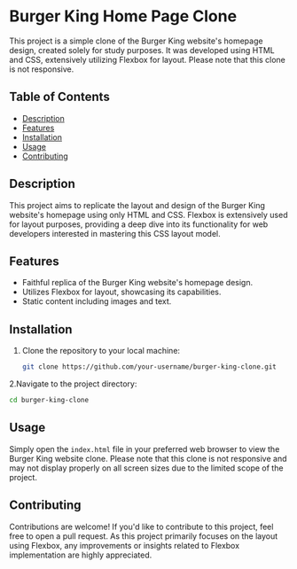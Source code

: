 # **Burger King Home Page Clone**

This project is a simple clone of the Burger King website's homepage design, created solely for study purposes. It was developed using HTML and CSS, extensively utilizing Flexbox for layout. Please note that this clone is not responsive.

## Table of Contents

- [Description](#description)
- [Features](#features)
- [Installation](#installation)
- [Usage](#usage)
- [Contributing](#contributing)

## Description

This project aims to replicate the layout and design of the Burger King website's homepage using only HTML and CSS. Flexbox is extensively used for layout purposes, providing a deep dive into its functionality for web developers interested in mastering this CSS layout model.

## Features

- Faithful replica of the Burger King website's homepage design.
- Utilizes Flexbox for layout, showcasing its capabilities.
- Static content including images and text.

## Installation

1. Clone the repository to your local machine:

   ```bash
   git clone https://github.com/your-username/burger-king-clone.git
2.Navigate to the project directory:
   ```bash
   cd burger-king-clone
   ```
## Usage

Simply open the `index.html` file in your preferred web browser to view the Burger King website clone. Please note that this clone is not responsive and may not display properly on all screen sizes due to the limited scope of the project.

## Contributing

Contributions are welcome! If you'd like to contribute to this project, feel free to open a pull request. As this project primarily focuses on the layout using Flexbox, any improvements or insights related to Flexbox implementation are highly appreciated.
